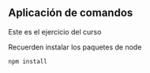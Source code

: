 ## Aplicación de comandos

Este es el ejercicio del curso


Recuerden instalar los paquetes de node


```
npm install